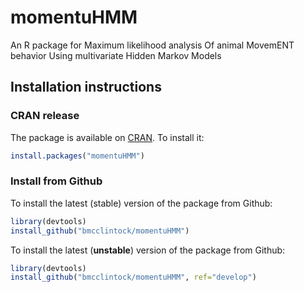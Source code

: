 # momentuHMM
An R package for Maximum likelihood analysis Of animal MovemENT behavior Using multivariate Hidden Markov Models 

<!--
Get started with the vignette: [Guide to using momentuHMM](https://cran.r-project.org/package=momentuHMM/vignettes/momentuHMM_vignette.pdf)
-->

## Installation instructions

### CRAN release
The package is available on [CRAN](https://cran.r-project.org/package=momentuHMM). To install it:
``` R
install.packages("momentuHMM")
```

### Install from Github
To install the latest (stable) version of the package from Github:
``` R
library(devtools)
install_github("bmcclintock/momentuHMM")
```

To install the latest (**unstable**) version of the package from Github:
``` R
library(devtools)
install_github("bmcclintock/momentuHMM", ref="develop")
```
